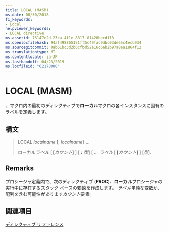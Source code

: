 ```yaml
---
title: LOCAL (MASM)
ms.date: 08/30/2018
f1_keywords:
- Local
helpviewer_keywords:
- LOCAL directive
ms.assetid: 76147e2d-23ca-4f1e-8817-81428becd113
ms.openlocfilehash: 94af498865151ff5c49fac9dbc03de65c4ecb934
ms.sourcegitcommit: 0ab61bc3d2b6cfbd52a16c6ab2b97a8ea1864f12
ms.translationtype: MT
ms.contentlocale: ja-JP
ms.lasthandoff: 04/23/2019
ms.locfileid: "62178008"
---
```

# <a name="local-masm"></a>LOCAL (MASM)

、マクロ内の最初のディレクティブで**ローカル**マクロの各インスタンスに固有のラベルを定義します。

## <a name="syntax"></a>構文

> LOCAL *localname* \[, *localname*] ...
>
> ローカル*ラベル* \[ __\[__*カウント*__]__ ] \[ __:__ *型*] \[ __、__ *ラベル* \[ __\[__*カウント*__]__ ] \[*型*].

## <a name="remarks"></a>Remarks

プロシージャ定義内で、次のディレクティブ (**PROC**)、**ローカル**プロシージャの実行中に存在するスタック ベースの変数を作成します。 *ラベル*単純な変数か、配列を含む可能性があります*カウント*要素。

## <a name="see-also"></a>関連項目

[ディレクティブ リファレンス](../../assembler/masm/directives-reference.md)<br/>